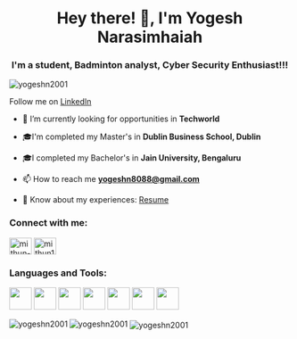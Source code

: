 
<h1 align="center">Hey there! 👋, I'm Yogesh Narasimhaiah </h1>
<h3 align="center">I'm a student, Badminton analyst, Cyber Security Enthusiast!!!</h3>

<p align="left"> <img src="https://komarev.com/ghpvc/?username=yogeshn2001&label=Profile%20views&color=0e75b6&style=flat" alt="yogeshn2001" /> </p>

Follow me on [LinkedIn](https://www.linkedin.com/in/yogesh-narasimhaiah)



- 🌱 I’m currently looking for opportunities in **Techworld**

-  🎓I'm completed my Master's in **Dublin Business School, Dublin**

- 🎓I completed my Bachelor's in **Jain University, Bengaluru**

- 📫 How to reach me **yogeshn8088@gmail.com**

- 📄 Know about my experiences: [Resume](https://drive.google.com/file/d/11S9UAtF16wtidh55627YMVDGP4mWkemp/view?usp=sharing)



<h3 align="left">Connect with me:</h3>
<p align="left">
<a href="https://www.linkedin.com/in/yogesh-narasimhaiah/" target="blank"><img align="center" src="https://raw.githubusercontent.com/rahuldkjain/github-profile-readme-generator/master/src/images/icons/Social/linked-in-alt.svg" alt="mithun-g-b64163191" height="30" width="40" /></a>
<a href="[https://www.hackerrank.com/mithun162001](https://x.com/YogeshN1815?t=Vl4ZggLJqHFVSxIHblCGZQ&s=09)" target="blank"><img align="center" src="https://raw.githubusercontent.com/rahuldkjain/github-profile-readme-generator/master/src/images/icons/Social/twitter.svg" alt="mithun162001" height="30" width="40" /></a>
</p>

<h3 align="left">Languages and Tools:</h3>
<p align="left"> <img src="https://www.vectorlogo.zone/logos/python/python-icon.svg" width="40px"/> <img src="https://www.vectorlogo.zone/logos/javascript/javascript-icon.svg" width="40px"/>  <img src="https://www.vectorlogo.zone/logos/w3_html5/w3_html5-icon.svg" width="40px"/> <img src="https://www.vectorlogo.zone/logos/w3_css/w3_css-official.svg" width="40px"/> <img src="https://www.vectorlogo.zone/logos/reactjs/reactjs-icon.svg" width="40px"/> <img src="https://www.vectorlogo.zone/logos/linux/linux-icon.svg" width="40px"/> <img src="https://www.vectorlogo.zone/logos/oracle/oracle-icon.svg" width="40px"/></a> </p>

<img align="left" src="https://github-readme-stats.vercel.app/api/top-langs?username=yogeshn2001&show_icons=true&locale=en&layout=compact&theme=dark" alt="yogeshn2001" />

<img src="https://github-readme-stats.vercel.app/api?username=yogeshn2001&show_icons=true&locale=en&theme=dark" alt="yogeshn2001" />

<img align="center" src="https://github-readme-streak-stats.herokuapp.com/?user=yogeshn2001&&theme=dark" alt="yogeshn2001" />
